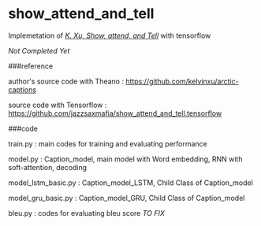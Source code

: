 # show_attend_and_tell

Implemetation of [*K. Xu, Show, attend, and Tell*](http://arxiv.org/abs/1502.03044) with tensorflow

*Not Completed Yet*

###reference

author's source code with Theano : https://github.com/kelvinxu/arctic-captions

source code with Tensorflow : https://github.com/jazzsaxmafia/show_attend_and_tell.tensorflow

###code

train.py : main codes for training and evaluating performance

model.py : Caption_model, main model with Word embedding, RNN with soft-attention, decoding

model_lstm_basic.py : Caption_model_LSTM, Child Class of Caption_model

model_gru_basic.py : Caption_model_GRU, Child Class of Caption_model

bleu.py : codes for evaluating bleu score *TO FIX*

